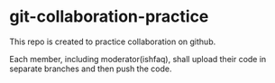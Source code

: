 # git-collaboration-practice
This repo is created to practice collaboration on github. 

Each member, including moderator(ishfaq), shall upload their code in separate branches and then push the code. 
